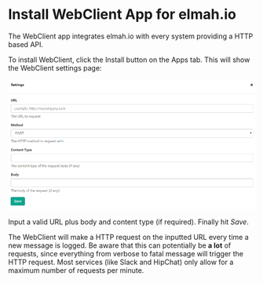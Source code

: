 # Install WebClient App for elmah.io

The WebClient app integrates elmah.io with every system providing a HTTP based API.

To install WebClient, click the Install button on the Apps tab. This will show the WebClient settings page:

![Mailman Settings](images/apps/webclient/install.png)

Input a valid URL plus body and content type (if required). Finally hit _Save_.

The WebClient will make a HTTP request on the inputted URL every time a new message is logged. Be aware that this can potentially be **a lot** of requests, since everything from verbose to fatal message will trigger the HTTP request. Most services (like Slack and HipChat) only allow for a maximum number of requests per minute.